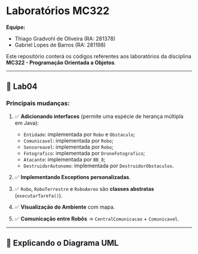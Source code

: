 # Laboratórios MC322

**Equipe:**  
- Thiago Gradvohl de Oliveira (RA: 281378)  
- Gabriel Lopes de Barros (RA: 281198)  

Este repositório conterá os códigos referentes aos laboratórios da disciplina **MC322 - Programação Orientada a Objetos**.

---

## 📁 Lab04

### Principais mudanças:

1. ✅ **Adicionando interfaces** (permite uma espécie de herança múltipla em Java):
   - `Entidade`: implementada por `Robo` e `Obstaculo`;
   - `Comunicavel`: implementada por `Robo`;
   - `Sensoreavel`: implementada por `Robo`;
   - `Fotografico`: implementada por `DroneFotografico`;
   - `Atacante`: implementada por `BB_8`;
   - `DestruidorAutonomo`: implementada por `DestruidorObstaculos`.

2. ✅ **Implementando Exceptions personalizadas**.

3. ✅ `Robo`, `RoboTerrestre` e `RoboAereo` são **classes abstratas** (`executarTarefa()`).

4. ✅ **Visualização do Ambiente** com mapa.

5. ✅ **Comunicação entre Robôs** → `CentralComunicacao` + `Comunicavel`.

---

## 📝 Explicando o Diagrama UML  
*(Imagem PNG na pasta `lab04` do repositório)*

### 1) Herança:  
- `RoboTerrestre` e `RoboAereo` herdam de `Robo`.  
- `BB_8` e `DestruidorObstaculos` herdam de `RoboTerrestre`.  
- `DroneEntregador` e `DroneFotografico` herdam de `RoboAereo`.  
- `SensorTemperatura`, `SensorProximidade` e `SensorOxigenio` herdam de `Sensor`.  

### 2) Dependência:  
- `Sensor` depende de `Robo` e de `Ambiente`.  
- `CentralComunicacao` depende de `Robo`.  

### 3) Composição:  
- `Ambiente` contém `Entidade` (1 para 1..*).  
- `Obstaculo` contém `TipoObstaculo` (1 para 1).  
- `Obstaculo` e `Robo` contêm `TipoEntidade` (1 para 1).  
- `Robo` contém `EstadoRobo` (1 para 1).  

### 4) Agregação:  
- Robôs podem ter `Sensor` (1 para 0..*).  

### 5) Implementação:  
- `Robo` e `Obstaculo` implementam `Entidade`.  
- `Robo` implementa `Sensoreavel` e `Comunicavel`.  
- `BB_8` implementa `Atacante`.  
- `DroneFotografico` implementa `Fotografico`.  
- `DestruidorObstaculos` implementa `DestruidorAutonomo`.  

---

## ❗️ Exceptions adicionadas:

1. **`BateriaInsuficienteException`**:  
   Lançada quando `DestruidorObstaculos` tenta realizar ação (`moverPara()` e `executarTarefa()`) sem ter energia suficiente.

2. **`CameraDesligadaException`**:  
   Lançada quando `DroneFotografico` tenta tirar foto (`executarTarefa()`) com a câmera desligada.

3. **`ColisaoException`**:  
   Lançada na classe `Ambiente` ao tentar mover ou adicionar `Entidade` em espaço ocupado.

4. **`EntidadeEstaticaException`**:  
   Lançada ao tentar mover a entidade `Obstaculo` na classe `Ambiente`.

5. **`ForaDosLimitesException`**:  
   Lançada ao tentar adicionar ou mover `Entidade` para fora dos limites na classe `Ambiente`.

6. **`RoboDesligadoException`**:  
   Lançada ao tentar mover, acionar sensores ou `executarTarefa()` com `EstadoRobo` **DESLIGADO** nas classes `Robo` ou `Ambiente`.

---

## ▶️ Instruções para Compilação e Execução:

### 1) Clonando o repositório na sua máquina:

```bash
git clone https://github.com/thiagogradvohl/Thiago_Gabriel-MC322.git

### 2) Acesse a pasta `lab04` do repositório:

```bash
cd Thiago_Gabriel-MC322/lab04
